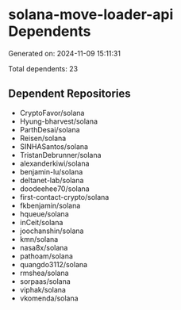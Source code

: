 # solana-move-loader-api Dependents

Generated on: 2024-11-09 15:11:31

Total dependents: 23

## Dependent Repositories

- CryptoFavor/solana
- Hyung-bharvest/solana
- ParthDesai/solana
- Reisen/solana
- SINHASantos/solana
- TristanDebrunner/solana
- alexanderkiwi/solana
- benjamin-lu/solana
- deltanet-lab/solana
- doodeehee70/solana
- first-contact-crypto/solana
- fkbenjamin/solana
- hqueue/solana
- inCeit/solana
- joochanshin/solana
- kmn/solana
- nasa8x/solana
- pathoam/solana
- quangdo3112/solana
- rmshea/solana
- sorpaas/solana
- viphak/solana
- vkomenda/solana
